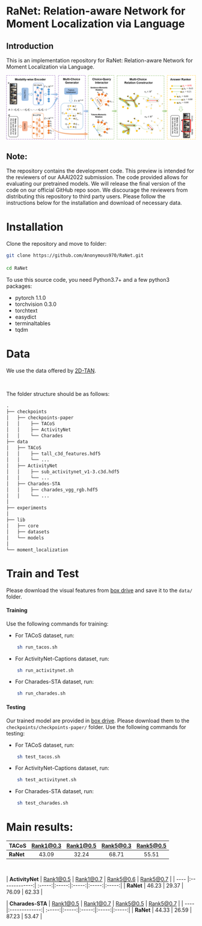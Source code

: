 # RaNet: Relation-aware Network for Moment Localization via Language

## Introduction

This is an implementation repository for RaNet: Relation-aware Network for Moment Localization via Language. 

![](https://github.com/Anonymous970/RaNet/blob/master/img/framework.png)

## Note:
The repository contains the development code. This preview is intended for the reviewers of our AAAI2022 submission.
The code provided allows for evaluating our pretrained models. We will release the final version of the code on our official GitHub repo soon.
We discourage the reviewers from distributing this repository to third party users. Please follow the instructions below for the installation and download of necessary data. 

# Installation

Clone the repository and move to folder:
```bash
git clone https://github.com/Anonymous970/RaNet.git

cd RaNet
```

To use this source code, you need Python3.7+ and a few python3 packages:
- pytorch 1.1.0
- torchvision 0.3.0
- torchtext
- easydict
- terminaltables
- tqdm

# Data
We use the data offered by [2D-TAN](https://rochester.app.box.com/s/8znalh6y5e82oml2lr7to8s6ntab6mav).

</br>

The folder structure should be as follows:
```
.
├── checkpoints
│   ├── checkpoints-paper
│   │    ├── TACoS
│   │    ├── ActivityNet
│   │    └── Charades
├── data
│   ├── TACoS
│   │    ├── tall_c3d_features.hdf5
│   │    └── ...
│   ├── ActivityNet
│   │    ├── sub_activitynet_v1-3.c3d.hdf5
│   │    └── ...
│   ├── Charades-STA
│   │    ├── charades_vgg_rgb.hdf5
│   │    └── ...
│
├── experiments
│
├── lib
│   ├── core
│   ├── datasets
│   └── models
│
└── moment_localization
```

# Train and Test
Please download the visual features from [box drive](https://rochester.app.box.com/s/8znalh6y5e82oml2lr7to8s6ntab6mav) and save it to the `data/` folder.

#### Training
Use the following commands for training:
- For TACoS dataset, run: 
```bash
    sh run_tacos.sh
```
- For ActivityNet-Captions dataset, run:
```bash
    sh run_activitynet.sh
```
- For Charades-STA dataset, run:
```bash
    sh run_charades.sh
```

#### Testing
Our trained model are provided in [box drive](https://). Please download them to the `checkpoints/checkpoints-paper/` folder.
Use the following commands for testing:
- For TACoS dataset, run: 
```bash
    sh test_tacos.sh
```
- For ActivityNet-Captions dataset, run:
```bash
    sh test_activitynet.sh
```
- For Charades-STA dataset, run:
```bash
    sh test_charades.sh
```

# Main results:

| **TACoS** | Rank1@0.3 | Rank1@0.5 | Rank5@0.3 | Rank5@0.5 |
| ---- |:-----:|:-----:|:-----:|:-----:|
| **RaNet** |  43.09 | 32.24 |  68.71 | 55.51 |
</br>

| **ActivityNet** | Rank1@0.5 | Rank1@0.7 | Rank5@0.6 | Rank5@0.7 |
| ---- |:-------------:| :-----:|:-----:|:-----:|:-----:|:-----:|
| **RaNet** | 46.23 | 29.37 | 76.09 | 62.33 |
</br>

| **Charades-STA**  | Rank1@0.5 | Rank1@0.7 | Rank5@0.5 | Rank5@0.7 |
| ---- |:-------------:| :-----:|:-----:|:-----:|:-----:|:-----:|
| **RaNet** | 44.33 | 26.59 | 87.23 | 53.47 |
